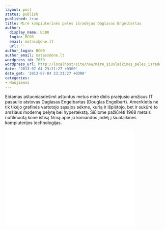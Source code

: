 ```yaml
---
layout: post
status: publish
published: true
title: Mirė kompiuterinės pelės išradėjas Daglasas Engelbartas
author:
  display_name: BC00
  login: BC00
  email: matasx@one.lt
  url: ''
author_login: BC00
author_email: matasx@one.lt
wordpress_id: 7659
wordpress_url: http://localhost/site/new/mire_siuolaikines_peles_isradejas_daglasas_engelbartas/
date: '2013-07-04 23:21:27 +0300'
date_gmt: '2013-07-04 23:21:27 +0300'
categories:
- Naujienos
---
```

<p>
	Eidamas a&scaron;tuoniasde&scaron;imt a&scaron;tuntus metus mirė didis praėjusio amžiaus IT pasaulio atstovas Daglasas Engelbartas (Douglas Engelbart). Amerikietis ne tik tikėjo grafinės vartotojo sąsajos sėkme, kurią ir i&scaron;plėtojo, bet ir sukūrė to amžiaus modernę pelytę bei hypertekstą. Siūlome pažiūrėti 1968 metais nufilmuotą kone i&scaron;tisą filmą apie jo komandos įndėlį į &scaron;iuolaikines kompiuterijos technologijas.</p>
<p>
	<iframe allowfullscreen="" frameborder="0" height="315" src="//www.youtube.com/embed/yJDv-zdhzMY" width="420"></iframe></p>
